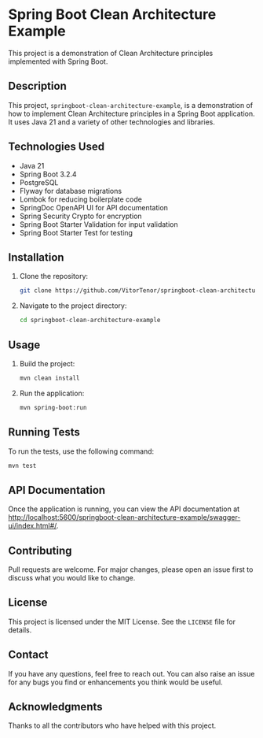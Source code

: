 # Spring Boot Clean Architecture Example

This project is a demonstration of Clean Architecture principles implemented with Spring Boot.

## Description

This project, `springboot-clean-architecture-example`, is a demonstration of how to implement Clean Architecture principles in a Spring Boot application. It uses Java 21 and a variety of other technologies and libraries.

## Technologies Used

- Java 21
- Spring Boot 3.2.4
- PostgreSQL
- Flyway for database migrations
- Lombok for reducing boilerplate code
- SpringDoc OpenAPI UI for API documentation
- Spring Security Crypto for encryption
- Spring Boot Starter Validation for input validation
- Spring Boot Starter Test for testing

## Installation

1. Clone the repository:

    ```bash
    git clone https://github.com/VitorTenor/springboot-clean-architecture-example.git
    ```

2. Navigate to the project directory:

    ```bash
    cd springboot-clean-architecture-example
    ```

## Usage

1. Build the project:

    ```bash
    mvn clean install
    ```

2. Run the application:

    ```bash
    mvn spring-boot:run
    ```

## Running Tests

To run the tests, use the following command:

```bash
mvn test
```

## API Documentation

Once the application is running, you can view the API documentation at [http://localhost:5600/springboot-clean-architecture-example/swagger-ui/index.html#/](http://localhost:5600/springboot-clean-architecture-example/swagger-ui/index.html#/).

## Contributing

Pull requests are welcome. For major changes, please open an issue first to discuss what you would like to change.

## License

This project is licensed under the MIT License. See the `LICENSE` file for details.

## Contact

If you have any questions, feel free to reach out. You can also raise an issue for any bugs you find or enhancements you think would be useful.

## Acknowledgments

Thanks to all the contributors who have helped with this project.
